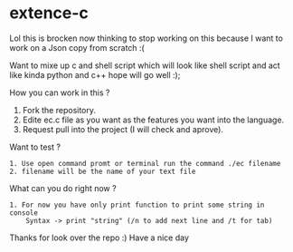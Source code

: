 # extence-c
Lol this is brocken now thinking to stop working on this because I want to work on a Json copy from scratch :(

Want to mixe up c and shell script which will look like shell script and act like kinda python and c++ hope will go well :);

How you can work in this ? 

1. Fork the repository.
2. Edite ec.c file as you want as the features you want into the language.
3. Request pull into the project (I will check and aprove).

Want to test ? 

    1. Use open command promt or terminal run the command ./ec filename
    2. filename will be the name of your text file

What can you do right now ?

    1. For now you have only print function to print some string in console
        Syntax -> print "string" (/n to add next line and /t for tab)
    
Thanks for look over the repo :) Have a nice day
